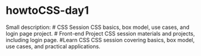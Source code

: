 # howtoCSS-day1
Small description:  # CSS Session CSS basics, box model, use cases, and login page project.  # Front-end Project CSS session materials and projects, including login page.  #Learn CSS CSS session covering basics, box model, use cases, and practical applications.
